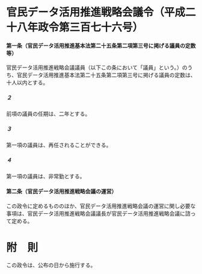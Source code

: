 # 官民データ活用推進戦略会議令（平成二十八年政令第三百七十六号）
#### 第一条（官民データ活用推進基本法第二十五条第二項第三号に掲げる議員の定数等）
官民データ活用推進戦略会議議員（以下この条において「議員」という。）のうち、官民データ活用推進基本法第二十五条第二項第三号に掲げる議員の定数は、十人以内とする。
##### ２
前項の議員の任期は、二年とする。
##### ３
第一項の議員は、再任されることができる。
##### ４
第一項の議員は、非常勤とする。
#### 第二条（官民データ活用推進戦略会議の運営）
この政令に定めるもののほか、官民データ活用推進戦略会議の運営に関し必要な事項は、官民データ活用推進戦略会議議長が官民データ活用推進戦略会議に諮って定める。
# 附　則
この政令は、公布の日から施行する。
